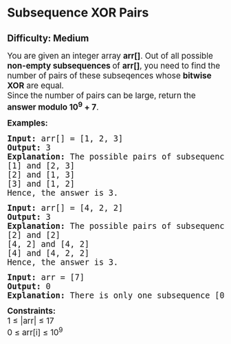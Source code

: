 # Subsequence XOR Pairs
## Difficulty: Medium
<div class="problems_problem_content__Xm_eO"><p><span style="font-size: 14pt;">You are given an integer array <strong>arr[]</strong>. Out of all possible <strong>non-empty subsequences </strong>of <strong>arr[]</strong>, you need to find the number of pairs of these subseqences whose <strong>bitwise XOR</strong> are equal.<br>Since the number of pairs can be large, return the <strong>answer modulo 10<sup>9</sup> + 7</strong>.</span></p>
<p><span style="font-size: 14pt;"><strong>Examples:</strong></span></p>
<pre><span style="font-size: 14pt;"><strong>Input: </strong>arr[] = [1, 2, 3]<strong><br></strong><strong>Output:</strong> 3<br><strong>Explanation:</strong> The possible pairs of subsequence are:
[1] and [2, 3]
[2] and [1, 3]
[3] and [1, 2]
Hence, the answer is 3.</span></pre>
<pre><span style="font-size: 14pt;"><strong>Input: </strong>arr[] = [4, 2, 2]<strong><br></strong><strong>Output:</strong> 3<br><strong>Explanation:</strong> The possible pairs of subsequence are:
[2] and [2]
[4, 2] and [4, 2]
[4] and [4, 2, 2]
Hence, the answer is 3.</span></pre>
<pre><span style="font-size: 14pt;"><strong>Input: </strong>arr = [7]<strong><br></strong><strong>Output:</strong> 0<br><strong>Explanation:</strong> There is only one subsequence [0] and hence no pairs are possible.</span></pre>
<p><span style="font-size: 14pt;"><strong>Constraints:<br></strong>1 ≤ |arr| ≤ 17<br>0 ≤ arr[i]&nbsp;≤ 10<sup>9</sup></span></p></div>